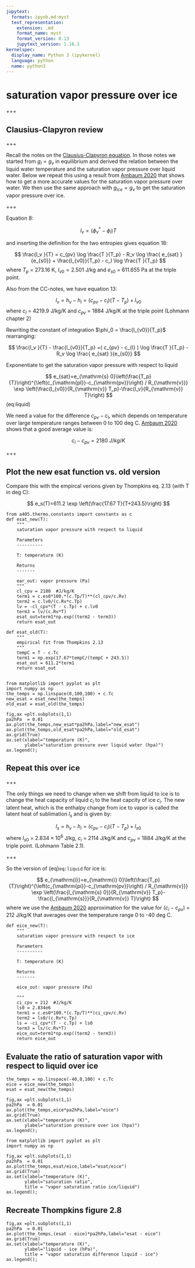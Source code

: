```yaml
---
jupytext:
  formats: ipynb,md:myst
  text_representation:
    extension: .md
    format_name: myst
    format_version: 0.13
    jupytext_version: 1.16.1
kernelspec:
  display_name: Python 3 (ipykernel)
  language: python
  name: python3
---
```


# saturation vapor pressure over ice

+++

## Clausius-Clapyron review

+++

Recall the notes on the [Clausius-Clapyron equation](https://www.dropbox.com/scl/fi/o7d278acumkgmwe4y6qlu/clausius.pdf?rlkey=ktd5fvdwaz7ishuxozwmf6kwa&dl=0).   In those notes we started from $g_l = g_v$ in equilibrium and derived the relation
between the liquid water temperature and the saturation vapor pressure over liquid water.  Below we repeat this using a result from [Ambaum 2020](https://rmets.onlinelibrary.wiley.com/doi/full/10.1002/qj.3899) that shows how to get
a more accurate values for the saturation vapor pressure over water.  We then use the same approach with $g_{ice} = g_v$ to get the saturation vapor
pressure over ice.

+++

Equation 8:

$$
l_v  =  (\phi_v^* - \phi_l) T
$$ 

and inserting the definition for the two entropies gives equation 18:

$$
\frac{l_v }{T}  = c_{pv} \log \frac{T }{T_p} - R_v \log \frac{ e_{sat} }{e_{s0}} + \frac{l_{v0}}{T_p} - c_l \log \frac{T }{T_p} 
$$
where $T_p$ = 273.16 K, $l_{v0}=2.501$ J/kg and $e_{s0}$ = 611.655 Pa at the triple point.

Also from the CC-notes, we have equation 13:

$$
  l_v = h_v - h_l = (c_{pv} - c_l) (T - T_p) + l_{v0}
$$
where $c_l$ = 4219.9 J/kg/K and $c_{pv}$ = 1884 J/kg/K at the triple point (Lohmann chapter 2)



Rewriting the constant of integration $\phi_0 = \frac{l_{v0}}{T_p}$ rearranging:

$$
\frac{l_v }{T} - \frac{l_{v0}}{T_p}  =( c_{pv} - c_{l} ) \log \frac{T }{T_p} - R_v \log \frac{ e_{sat} }{e_{s0}}
$$

Exponentiate to get the saturation vapor pressure with respect to liquid

$$
e_{sat}=e_{\mathrm{s} 0}\left(\frac{T_p}{T}\right)^{\left(c_{\mathrm{pl}}-c_{\mathrm{pv}}\right) / R_{\mathrm{v}}} \exp \left(\frac{l_{v0}}{R_{\mathrm{v}} T_p}-\frac{l_v}{R_{\mathrm{v}} T}\right)
$$(eq:liquid)

We need a value for the difference $c_{pv} - c_l$, which depends on temperature over large temperature ranges between 0 to 100 deg C.
[Ambaum 2020](https://rmets.onlinelibrary.wiley.com/doi/full/10.1002/qj.3899) shows that a good average value is:

$$
c_l - c_{pv} = 2180\ J/kg/K
$$

+++

## Plot the new esat function vs. old version

Compare this with the empircal verions given by Thompkins eq. 2.13 (with T in deg C):

$$
e_s(T)=611.2 \exp \left(\frac{17.67 T}{T+243.5}\right)
$$

```{code-cell} ipython3
from a405.thermo.constants import constants as c
def esat_new(T):
    """
    saturation vapor pressure with respect to liquid
     
    Parameters
    ----------
    
    T: temperature (K)
    
    Returns
    -------
    
    ear_out: vapor pressure (Pa)
    """
    cl_cpv = 2180  #J/kg/K
    term1 = c.es0*100.*(c.Tp/T)**(cl_cpv/c.Rv)
    term2 = c.lv0/(c.Rv*c.Tp)
    lv = -cl_cpv*(T - c.Tp) + c.lv0
    term3 = lv/(c.Rv*T)
    esat_out=term1*np.exp((term2 - term3))
    return esat_out

def esat_old(T):
    """
    empirical fit from Thompkins 2.13
    """
    tempC = T - c.Tc
    term1 = np.exp(17.67*tempC/(tempC + 243.5))
    esat_out = 611.2*term1
    return esat_out
            
```

```{code-cell} ipython3
from matplotlib import pyplot as plt
import numpy as np
the_temps = np.linspace(0,100,100) + c.Tc
new_esat = esat_new(the_temps)
old_esat = esat_old(the_temps)

fig,ax =plt.subplots(1,1)
pa2hPa  = 0.01
ax.plot(the_temps,new_esat*pa2hPa,label="new_esat")
ax.plot(the_temps,old_esat*pa2hPa,label="old_esat")
ax.grid(True)
ax.set(xlabel="temperature (K)",
       ylabel="saturation pressure over liquid water (hpa)")
ax.legend();
```

## Repeat this over ice

+++

The only things we need to change when we shift from liquid to ice is to change the heat capacity of liquid $c_l$ to the
heat capcity of ice $c_i$.  The new latent heat, which is the enthalpy change from ice to vapor is called the latent
heat of sublimation $l_s$ and is given by:

$$
  l_s = h_v - h_i = (c_{pv} - c_i) (T - T_p) + l_{s0}
$$
where $l_{s0}$ = $2.834 \times 10^6$ J/kg, $c_{i}$ = 2114 J/kg/K  and $c_{pv}$ = 1884 J/kg/K at the triple point. (Lohmann Table 2.1).

+++

So the version of {eq}`eq:liquid` for ice is:

$$
e_{\mathrm{i}}=e_{\mathrm{i} 0}\left(\frac{T_p}{T}\right)^{\left(c_{\mathrm{pi}}-c_{\mathrm{pv}}\right) / R_{\mathrm{v}}} \exp \left(\frac{l_{\mathrm{s} 0}}{R_{\mathrm{v}} T_p}-\frac{l_{\mathrm{s}}}{R_{\mathrm{v}} T}\right)
$$
where we use the [Ambaum 2020](https://rmets.onlinelibrary.wiley.com/doi/full/10.1002/qj.3899) approximation for the value for $( c_i - c_{pv} )$ = 212 J/kg/K that averages over the temperature range 0 to -40 deg C.

```{code-cell} ipython3
def eice_new(T):
    """
    saturation vapor pressure with respect to ice

    Parameters
    ----------

    T: temperature (K)

    Returns
    -------

    eice_out: vapor pressure (Pa)
    
    """
    ci_cpv = 212  #J/kg/K
    ls0 = 2.834e6
    term1 = c.es0*100.*(c.Tp/T)**(ci_cpv/c.Rv)
    term2 = ls0/(c.Rv*c.Tp)
    ls = -ci_cpv*(T - c.Tp) + ls0
    term3 = ls/(c.Rv*T)
    eice_out=term1*np.exp((term2 - term3))
    return eice_out
```

## Evaluate the ratio of saturation vapor with respect to liquid over ice

```{code-cell} ipython3
the_temps = np.linspace(-40,0,100) + c.Tc
eice = eice_new(the_temps)
esat = esat_new(the_temps)
```

```{code-cell} ipython3
fig,ax =plt.subplots(1,1)
pa2hPa  = 0.01
ax.plot(the_temps,eice*pa2hPa,label="eice")
ax.grid(True)
ax.set(xlabel="temperature (K)",
       ylabel="saturation pressure over ice (hpa)")
ax.legend();
```

```{code-cell} ipython3
from matplotlib import pyplot as plt
import numpy as np

fig,ax =plt.subplots(1,1)
pa2hPa  = 0.01
ax.plot(the_temps,esat/eice,label="esat/eice")
ax.grid(True)
ax.set(xlabel="temperature (K)",
       ylabel="saturation ratio",
       title = "vapor saturation ratio ice/liquid")
ax.legend();
```

## Recreate Thompkins figure 2.8

```{code-cell} ipython3
fig,ax =plt.subplots(1,1)
pa2hPa  = 0.01
ax.plot(the_temps,(esat - eice)*pa2hPa,label="esat - eice")
ax.grid(True)
ax.set(xlabel="temperature (K)",
       ylabel="liquid - ice (hPa)",
       title = "vapor saturation difference liquid - ice")
ax.legend();
```

```{code-cell} ipython3

```
